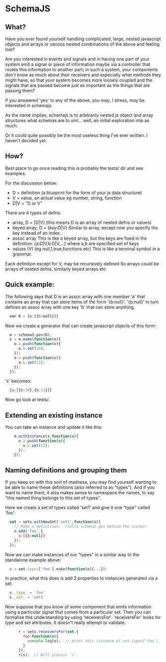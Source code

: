 SchemaJS
========

What?
-----
Have you ever found yourself handling complicated, large, nested javascript objects and arrays or various nested combinations of the above and feeling lost?

Are you interested in events and signals and in having one part of your system emit a signal or piece of information maybe via a controller that routes this information to another part; in such a system, your components don't know as much about their receivers and especially what methods they might have, so that your system becomes more loosely coupled and the signals that are passed become just as important as the things that are passing them?

If you answered 'yes' to any of the above, you *may*, I stress, *may* be interested in schemajs.

As the name implies, schemajs is to arbitrarily nested js object and array structures what schemas are to xml... well, an initial exploration into as much.

Or it could quite possibly be the most useless thing I've ever written.  I haven't decided yet.

How?
----
Best place to go once reading this is probably the tests/ dir and see examples.

For the discussion below:
* D = definition (a blueprint for the form of your js data structure)
* V = value, an actual value eg number, string, function
* D|V = "D or V"

There are 4 types of defns:
* array, D = \[D|V\] (this means D is an array of nested defns or values)
* keyed array;  D = {_key_:D|V}
  Similar to array, except now you specify the key instead of an index.
* assoc array 
  This is like a keyed array, but the keys are fixed in the definition:
  {a:D|V,b:D|V,...} where a,b are specified set of keys
* values (V) (eg null,1,true,functions etc)
  This is like a terminal symbol in a grammar.

Each definition except for V, may be recursively defined So arrays
could be arrays of nested defns, similarly keyed arrays etc


Quick example:
--------------

The following says that D is an assoc array with one member 'a' that contains an array that can store items of the form '{b:null}'.  '{b:null}' in turn defines an assoc array with one key 'b' that can store anything.
```js
  var D = {a:[{b:null}]}
```
Now we create a generator that can create javascript objects of this form:
```js
  m = schema3.gen(D);
  s = m.make(function(o){
    o.a.push(function(o){
      o.b.set(10);
    });
    o.a.push(function(o){
      o.b.set(11);
    });
  });
```

's' becomes:
```js
  {a:[{b:10},{b:11}]}
```

Now go look at tests/.


Extending an existing instance
------------------------------
You can take an instance and update it like this:
```js
    m.withInstance(s,function(o){
      o.a.push(function(o){
        o.b.set(12);
      });
    });
```


Naming definitions and grouping them
------------------------------------
If you keep on with this sort of madness, you may find yourself wanting to be able to name these definitions (also referred to as "types").  And if you want to name them, it also makes sense to namespace the names, to say "this named thing belongs to this set of types".

Here we create a set of types called 'set1' and give it one "type" called 'foo':
```js
  set = sets.withNewSet('set1',function(o){
    // Make a definition:  (calls schema3.gen behind the scenes)
    o.add('foo',{
      a:[{b:null}]
    });
  });
```
Now we can make instances of our "types" in a similar way to the standalone example above:
```js
  s = set.types['foo'].make(function(o){...});
```


In practice, what this does is add 2 properties to instances generated via a set.
```js
  s._type_ = 'foo'
  s._set_ = 'set1'
```

Now suppose that you know of some component that emits information using a particular signal that comes from a particular set.
Then you can formalise this understanding by using 'receiversFor'.
'receiversFor' looks for _type_ and _set_ attributes.
It doesn't really attempt to validate.

```js
      r = sets.receiversFor(set,{
        foo:function(o){
          console.log(o);  // print this instance of set.types['foo'].
        }
      });
      r(s);  // Will process 's'.
```
